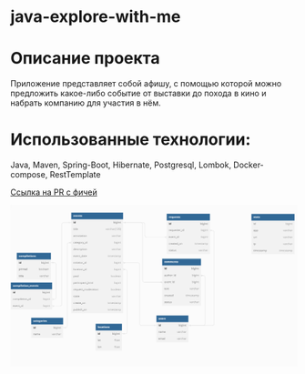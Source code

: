 # java-explore-with-me
# Описание проекта
Приложение представляет собой афишу, с помощью которой можно предложить какое-либо событие от выставки до похода в кино и набрать компанию для участия в нём.

# Использованные технологии:
Java, Maven, Spring-Boot, Hibernate, Postgresql, Lombok, Docker-compose, RestTemplate

[Ссылка на PR с фичей](https://github.com/AtamasMaria/java-explore-with-me/pull/5)

![Схема БД ](https://github.com/AtamasMaria/java-explore-with-me/blob/main/schema.png)

